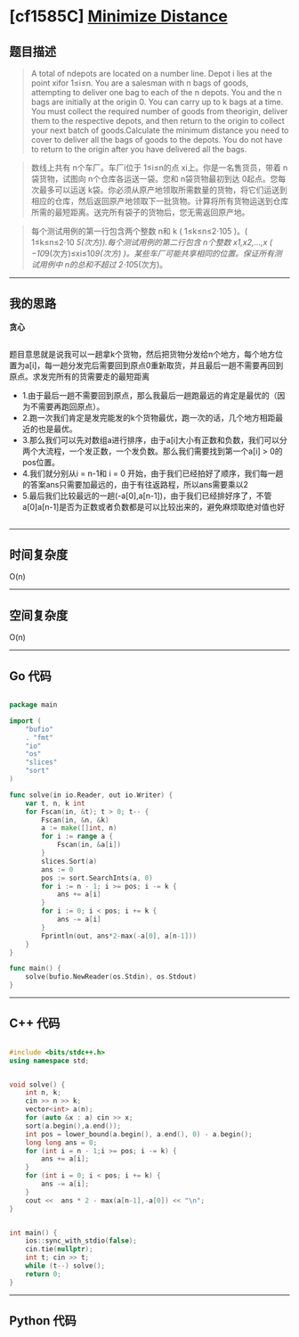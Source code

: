 # [cf1585C] [Minimize Distance](https://codeforces.com/problemset/problem/1585/C)
## 题目描述 

> A total of ndepots are located on a number line. Depot i lies at the point xifor 1≤i≤n.
You are a salesman with n bags of goods, attempting to deliver one bag to each of the n depots. You and the n bags are initially at the origin 0. You can carry up to k bags at a time. You must collect the required number of goods from theorigin, deliver them to the respective depots, and then return to the origin to collect your next batch of goods.Calculate the minimum distance you need to cover to deliver all the bags of goods to the depots. You do not have to return to the origin after you have delivered all the bags. 

> 数线上共有 n个车厂。车厂i位于 1≤i≤n的点 xi上。你是一名售货员，带着 n 袋货物，试图向 n个仓库各运送一袋。您和 n袋货物最初到达 0起点。您每次最多可以运送 k袋。你必须从原产地领取所需数量的货物，将它们运送到相应的仓库，然后返回原产地领取下一批货物。计算将所有货物运送到仓库所需的最短距离。送完所有袋子的货物后，您无需返回原产地。

> 每个测试用例的第一行包含两个整数 n和 k ( 1≤k≤n≤2⋅105 )。( 1≤k≤n≤2⋅10 *5(次方)).每个测试用例的第二行包含 n个整数 x1,x2,…,x ( −10*9(次方)≤xi≤10*9(次方) )。某些车厂可能共享相同的位置。保证所有测试用例中 n的总和不超过 2⋅10*5(次方)。
---

## 我的思路
**贪心**

##


题目意思就是说我可以一趟拿k个货物，然后把货物分发给n个地方，每个地方位置为a[i]，每一趟分发完后需要回到原点0重新取货，并且最后一趟不需要再回到原点。求发完所有的货需要走的最短距离

- 1.由于最后一趟不需要回到原点，那么我最后一趟跑最远的肯定是最优的（因为不需要再跑回原点）。
- 2.跑一次我们肯定是发完能发的k个货物最优，跑一次的话，几个地方相距最近的也是最优。
- 3.那么我们可以先对数组a进行排序，由于a[i]大小有正数和负数，我们可以分两个大流程，一个发正数，一个发负数。那么我们需要找到第一个a[i] > 0的pos位置。
- 4.我们就分别从i = n-1和 i = 0 开始，由于我们已经拍好了顺序，我们每一趟的答案ans只需要加最远的，由于有往返路程，所以ans需要乘以2
- 5.最后我们比较最远的一趟(-a[0],a[n-1])，由于我们已经排好序了，不管a[0]a[n-1]是否为正数或者负数都是可以比较出来的，避免麻烦取绝对值也好

##
---

## 时间复杂度

O(n)

---

## 空间复杂度

O(n)

---

## Go 代码

```Go

package main

import (
	"bufio"
	. "fmt"
	"io"
	"os"
	"slices"
	"sort"
)

func solve(in io.Reader, out io.Writer) {
	var t, n, k int
	for Fscan(in, &t); t > 0; t-- {
		Fscan(in, &n, &k)
		a := make([]int, n)
		for i := range a {
			Fscan(in, &a[i])
		}
		slices.Sort(a)
		ans := 0
		pos := sort.SearchInts(a, 0)
		for i := n - 1; i >= pos; i -= k {
			ans += a[i]
		}
		for i := 0; i < pos; i += k {
			ans -= a[i]
		}
		Fprintln(out, ans*2-max(-a[0], a[n-1]))
	}
}

func main() {
	solve(bufio.NewReader(os.Stdin), os.Stdout)
}


```
---

## C++ 代码

```C++

#include <bits/stdc++.h>
using namespace std;


void solve() {
    int n, k;
    cin >> n >> k;
    vector<int> a(n);
    for (auto &x : a) cin >> x;
    sort(a.begin(),a.end());
    int pos = lower_bound(a.begin(), a.end(), 0) - a.begin();
    long long ans = 0;
    for (int i = n - 1;i >= pos; i -= k) {
        ans += a[i];
    }
    for (int i = 0; i < pos; i += k) {
        ans -= a[i];
    }
    cout <<  ans * 2 - max(a[n-1],-a[0]) << "\n";
}


int main() {
    ios::sync_with_stdio(false);
    cin.tie(nullptr);
    int t; cin >> t;
    while (t--) solve();
    return 0;
}


```
---
## Python 代码

```Python



```
